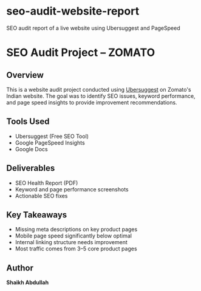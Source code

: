 # seo-audit-website-report
SEO audit report of a live website using Ubersuggest and PageSpeed
# SEO Audit Project – ZOMATO

## Overview
This is a website audit project conducted using [Ubersuggest](https://ubersuggest.com) on Zomato's Indian website. The goal was to identify SEO issues, keyword performance, and page speed insights to provide improvement recommendations.

## Tools Used
- Ubersuggest (Free SEO Tool)
- Google PageSpeed Insights
- Google Docs

## Deliverables
- SEO Health Report (PDF)
- Keyword and page performance screenshots
- Actionable SEO fixes

## Key Takeaways
- Missing meta descriptions on key product pages
- Mobile page speed significantly below optimal
- Internal linking structure needs improvement
- Most traffic comes from 3–5 core product pages

## Author
**Shaikh Abdullah**
